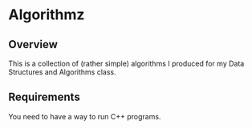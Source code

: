 # Algorithmz

## Overview
This is a collection of (rather simple) algorithms I produced for my Data Structures and Algorithms class.

## Requirements
You need to have a way to run C++ programs.